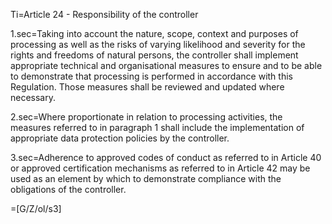 Ti=Article 24 - Responsibility of the controller

1.sec=Taking into account the nature, scope, context and purposes of processing as well as the risks of varying likelihood and severity for the rights and freedoms of natural persons, the controller shall implement appropriate technical and organisational measures to ensure and to be able to demonstrate that processing is performed in accordance with this Regulation. Those measures shall be reviewed and updated where necessary.

2.sec=Where proportionate in relation to processing activities, the measures referred to in paragraph 1 shall include the implementation of appropriate data protection policies by the controller.

3.sec=Adherence to approved codes of conduct as referred to in Article 40 or approved certification mechanisms as referred to in Article 42 may be used as an element by which to demonstrate compliance with the obligations of the controller.

=[G/Z/ol/s3]
